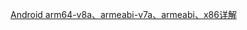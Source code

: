 [Android arm64-v8a、armeabi-v7a、armeabi、x86详解
](https://blog.csdn.net/whbk101/article/details/101775032)